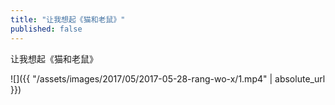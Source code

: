 ```yaml
---
title: "让我想起《猫和老鼠》"
published: false
---
```

让我想起《猫和老鼠》



![]({{ "/assets/images/2017/05/2017-05-28-rang-wo-x/1.mp4" | absolute_url }})
